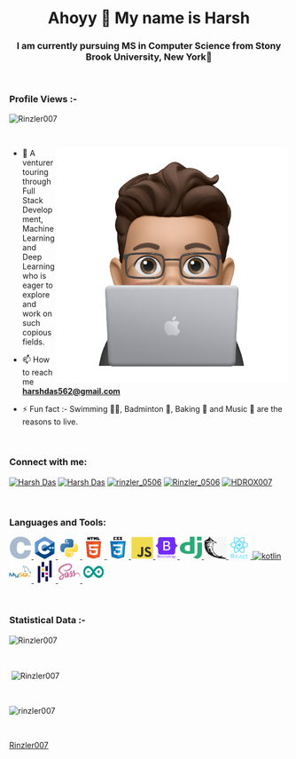 <h1 align="center">Ahoyy 👋 My name is Harsh</h1>
<h3 align="center">I am currently pursuing MS in Computer Science from Stony Brook University, New York🌟</h3>

<br>

<p align="right"> <h3>Profile Views :-</h3> <img src="https://komarev.com/ghpvc/?username=rinzler007&label=Profile%20views&color=0e75b6&style=flat"
    alt="Rinzler007" /> 
  </p>

<br>

<p><img align="right" src="mymemoji.png" alt="Rinzler007" /></p>


- 🌱 A venturer touring through Full Stack Development, Machine Learning and Deep Learning who is eager to explore and work on such copious fields. 

- 📫 How to reach me **harshdas562@gmail.com**

- ⚡ Fun fact :- Swimming 🏊‍♂️, Badminton 🏸, Baking 🎂 and Music 🎵 are the reasons to live.

<br>

<h3 align="left">Connect with me:</h3>
<p align="left">
  <a href="https://www.linkedin.com/in/harshdas05/" target="blank"><img align="center"
      src="https://raw.githubusercontent.com/rahuldkjain/github-profile-readme-generator/master/src/images/icons/Social/linked-in-alt.svg"
      alt="Harsh Das" height="30" width="40" /></a>
  <a href="https://www.facebook.com/harsh.das.58" target="blank"><img align="center"
      src="https://raw.githubusercontent.com/rahuldkjain/github-profile-readme-generator/master/src/images/icons/Social/facebook.svg"
      alt="Harsh Das" height="30" width="40" /></a>
  <a href="https://www.instagram.com/rinzler_0506/" target="blank"><img align="center"
      src="https://raw.githubusercontent.com/rahuldkjain/github-profile-readme-generator/master/src/images/icons/Social/instagram.svg"
      alt="rinzler_0506" height="30" width="40" /></a>
  <a href="https://www.hackerrank.com/Rinzler_0506" target="blank"><img align="center"
      src="https://raw.githubusercontent.com/rahuldkjain/github-profile-readme-generator/master/src/images/icons/Social/hackerrank.svg"
      alt="Rinzler_0506" height="30" width="40" /></a>
 <a href="https://twitter.com/HDROX007" target="blank"><img align="center"
      src="https://raw.githubusercontent.com/rahuldkjain/github-profile-readme-generator/master/src/images/icons/Social/twitter.svg"
      alt="HDROX007" height="30" width="40" /></a>
</p>

<br>

<h3 align="left">Languages and Tools:</h3>
<p align="left">
    <a href="https://www.cprogramming.com/" target="_blank"
    rel="noreferrer"> <img src="https://raw.githubusercontent.com/devicons/devicon/master/icons/c/c-original.svg"
      alt="c" width="40" height="40" /> </a> 
    <a href="https://www.w3schools.com/cpp/" target="_blank" rel="noreferrer">
    <img src="https://raw.githubusercontent.com/devicons/devicon/master/icons/cplusplus/cplusplus-original.svg"
      alt="cplusplus" width="40" height="40" /> </a>
    <a href="https://www.python.org" target="_blank" rel="noreferrer"> <img
      src="https://raw.githubusercontent.com/devicons/devicon/master/icons/python/python-original.svg" alt="python"
      width="40" height="40" /> </a> 
    <a href="https://www.w3.org/html/" target="_blank" rel="noreferrer"> <img
      src="https://raw.githubusercontent.com/devicons/devicon/master/icons/html5/html5-original-wordmark.svg"
      alt="html5" width="40" height="40" /> </a>
    <a href="https://www.w3schools.com/css/" target="_blank"
    rel="noreferrer"> <img
      src="https://raw.githubusercontent.com/devicons/devicon/master/icons/css3/css3-original-wordmark.svg" alt="css3"
      width="40" height="40" /> </a> 
    <a href="https://developer.mozilla.org/en-US/docs/Web/JavaScript" target="_blank"
    rel="noreferrer"> <img
      src="https://raw.githubusercontent.com/devicons/devicon/master/icons/javascript/javascript-original.svg"
      alt="javascript" width="40" height="40" /> </a>
    <a href="https://getbootstrap.com" target="_blank" rel="noreferrer">
    <img src="https://raw.githubusercontent.com/devicons/devicon/master/icons/bootstrap/bootstrap-plain-wordmark.svg"
      alt="bootstrap" width="40" height="40" /> </a>
  <a href="https://www.djangoproject.com" target="_blank" rel="noreferrer">
    <img src="django.svg"
      alt="django" width="40" height="40" /> </a> 
  <a href="https://flask.palletsprojects.com/en/2.0.x/" target="_blank" rel="noreferrer">
    <img src="flask.png"
      alt="flask" width="40" height="40" /> </a> 
    <a href="https://reactjs.org/" target="_blank" rel="noreferrer"> <img
      src="https://raw.githubusercontent.com/devicons/devicon/master/icons/react/react-original-wordmark.svg"
      alt="react" width="40" height="40" /> </a> 
    <a href="https://kotlinlang.org" target="_blank" rel="noreferrer">
    <img src="https://www.vectorlogo.zone/logos/kotlinlang/kotlinlang-icon.svg" alt="kotlin" width="40" height="40" />
  </a> 
    <a href="https://www.mysql.com/" target="_blank" rel="noreferrer"> <img
      src="https://raw.githubusercontent.com/devicons/devicon/master/icons/mysql/mysql-original-wordmark.svg"
      alt="mysql" width="40" height="40" /> </a>
    <a href="https://pandas.pydata.org/" target="_blank" rel="noreferrer">
    <img
      src="https://raw.githubusercontent.com/devicons/devicon/2ae2a900d2f041da66e950e4d48052658d850630/icons/pandas/pandas-original.svg"
      alt="pandas" width="40" height="40" /> </a>
    <a href="https://sass-lang.com" target="_blank" rel="noreferrer"> <img
      src="https://raw.githubusercontent.com/devicons/devicon/master/icons/sass/sass-original.svg" alt="sass" width="40"
      height="40" /> </a>
    <a href="https://www.arduino.cc" target="_blank" rel="noreferrer"> <img
      src="arduino.png" alt="arduino" width="40"
      height="40" /> </a> 
</p>

<br>

<h3>Statistical Data :-</h3>
<p><img align="center"
    src="https://github-readme-stats.vercel.app/api/top-langs?username=rinzler007&show_icons=true&locale=en&bg_color=0d1117&text_color=ffffff&layout=compact"
    alt="Rinzler007" 
    bg_color=#808080/></p>

<br>

<p>&nbsp;<img align="center" src="https://github-readme-stats.vercel.app/api?username=rinzler007&show_icons=true&locale=en&bg_color=0d1117&text_color=ffffff&repo=convoychat"
    alt="Rinzler007" /></p>

<br>

<p><img align="center" src="https://github-readme-streak-stats.herokuapp.com/?user=rinzler007&theme=dark&background=0d1117&date_format=M%20j%5B%2C%20Y%5D" alt="rinzler007" /></p>
      
<p align="left"> <a href="https://twitter.com/" target="blank"><img
      src="https://img.shields.io/twitter/follow/?logo=twitter&style=for-the-badge" alt="" /></a> </p>

[Rinzler007](https://github.com/Rinzler007)
